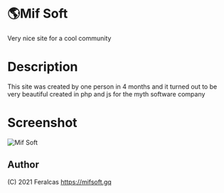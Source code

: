 # 🌎Mif Soft
Very nice site for a cool community

# Description
This site was created by one person in 4 months and it turned out to be very beautiful created in php and js for the myth software company

# Screenshot
![Mif Soft](https://i.imgur.com/o8GQf3O.png)


## Author

(C) 2021  Feralcas
https://mifsoft.gq
